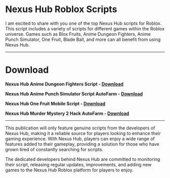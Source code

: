 # Nexus Hub Roblox Scripts

I am excited to share with you one of the top Nexus Hub scripts for Roblox. This script includes a variety of scripts for different games within the Roblox universe. Games such as Blox Fruits, Anime Dungeon Fighters, Anime Punch Simulator, One Fruit, Blade Ball, and more can all benefit from using Nexus Hub. 

----------------------------------------------------------------------------------------------------------------------------

# Download

**Nexus Hub Anime Dungeon Fighters Script - [Download](https://dlgram.com/DoQMm)**

**Nexus Hub Anime Punch Simulator Script AutoFarm - [Download](https://dlgram.com/xmAsn)**

**Nexus Hub One Fruit Mobile Script - [Download](https://dlgram.com/zfBpH)**

**Nexus Hub Murder Mystery 2 Hack AutoFarm - [Download](https://dlgram.com/JXqsv)**


--------------------------------------------------------------------------------------------------------------------------

This publication will only feature genuine scripts from the developers of Nexus Hub, making it a reliable source for players looking to enhance their gaming experience. With Nexus Hub, players can enjoy a wide range of features added to their gameplay, providing a solution for those who have grown tired of constantly searching for scripts.


The dedicated developers behind Nexus Hub are committed to monitoring their script, releasing regular updates, improvements, and adding new games to the Nexus Hub Roblox platform for players to enjoy.


